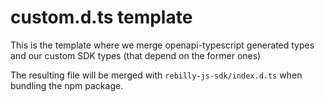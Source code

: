 # custom.d.ts template

This is the template where we merge openapi-typescript generated types and our custom SDK types (that depend on the former ones)

The resulting file will be merged with `rebilly-js-sdk/index.d.ts` when bundling the npm package.